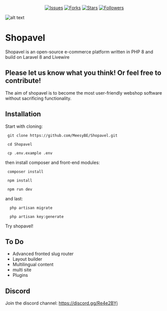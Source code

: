 <p align="center">
    <a href="https://github.com/MeesyBE/Shopavel/issues">
        <img src="https://img.shields.io/github/issues/MeesyBE/Shopavel.svg"
            alt="Issues"></a>
     <a href="https://github.com/MeesyBE/Shopavel/fork">
        <img src="https://img.shields.io/github/forks/MeesyBE/Shopavel.svg?style=social&label=Fork"
            alt="Forks"></a>
    <a href="https://github.com/MeesyBE/Shopavel/stargazers">
        <img src="https://img.shields.io/github/stars/MeesyBE/Shopavel.svg?style=social&label=Stars"
            alt="Stars"></a>
    <a href="https://github.com/YolanMees/">
        <img src="https://img.shields.io/github/followers/YolanMees.svg?style=social&label=Follow"
            alt="Followers"></a>
</p>

![alt text](https://shopavel.com/wp-content/uploads/2021/02/Schermafbeelding-2021-02-18-om-08.56.01.png)

# Shopavel
Shopavel is an open-source e-commerce platform written in PHP 8 and build on Laravel 8 and Livewire

## Please let us know what you think! Or feel free to contribute! 
The aim of shopavel is to become the most user-friendly webshop software without sacrificing functionality.

## Installation
Start with cloning:

     git clone https://github.com/MeesyBE/Shopavel.git

     cd Shopavel

     cp .env.example .env


then install composer and front-end modules:

     composer install

     npm install
     
     npm run dev

and last:

      php artisan migrate

      php artisan key:generate


Try shopavel!

## To Do

- Advanced fronted slug router
- Layout builder
- Multilingual content
- multi site
- Plugins


## Discord
Join the discord channel: https://discord.gg/Re4e2BYj
